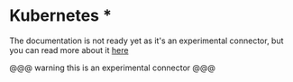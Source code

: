 # Kubernetes *

The documentation is not ready yet as it's an experimental connector, but you can read more about it [here](https://github.com/MAIF/otoroshi/tree/master/connectors/kubernetes)

@@@ warning
this is an experimental connector
@@@